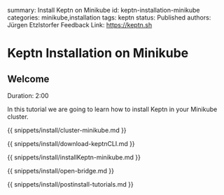 summary: Install Keptn on Minikube
id: keptn-installation-minikube
categories: minikube,installation
tags: keptn
status: Published 
authors: Jürgen Etzlstorfer
Feedback Link: https://keptn.sh


# Keptn Installation on Minikube

## Welcome
Duration: 2:00

In this tutorial we are going to learn how to install Keptn in your Minikube cluster.

{{ snippets/install/cluster-minikube.md }}

{{ snippets/install/download-keptnCLI.md }}

{{ snippets/install/installKeptn-minikube.md }}

{{ snippets/install/open-bridge.md }}

{{ snippets/install/postinstall-tutorials.md }}
